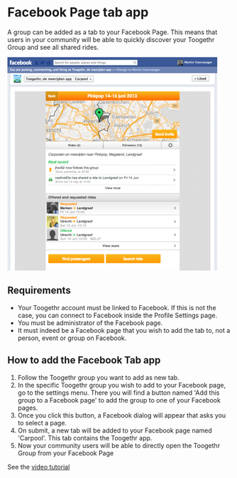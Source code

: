Facebook Page tab app
=====================

A group can be added as a tab to your Facebook Page. This means that users in your community will be able to quickly discover your Toogethr Group and see all shared rides. 

![facebook page tab app](/static/img/Toogethr%20Facebook%20Page%20tab%20app%20for%20Pinkpop_1.png)

## Requirements

* Your Toogethr account must be linked to Facebook. If this is not the case, you can connect to Facebook inside the Profile Settings page.
* You must be administrator of the Facebook page. 
* It must indeed be a Facebook page that you wish to add the tab to, not a person, event or group on Facebook. 

## How to add the Facebook Tab app

1. Follow the Toogethr group you want to add as new tab.
2. In the specific Toogethr group you wish to add to your Facebook page, go to the settings menu. There you will find a button named 'Add this group to a Facebook page' to add the group to one of your Facebook pages.
3. Once you click this button, a Facebook dialog will appear that asks you to select a page. 
4. On submit, a new tab will be added to your Facebook page named 'Carpool'. This tab contains the Toogethr app.
5. Now your community users will be able to directly open the Toogethr Group from your Facebook Page

See the [video tutorial](https://www.youtube.com/watch?v=GSTuXk94inA)
